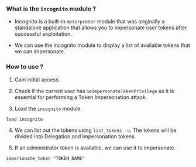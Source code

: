 
### What is the `incognito` module ?

+ Incognito is a built-in `meterpreter` module that was originally a standalone application that allows you to impersonate user tokens after successful exploitation.

+ We can use the incognito module to display a list of available tokens that we can impersonate.

### How to use ?

1. Gain initial access.

2. Check if the current user has `SeImpersonateTokenPrivilege` as it is essential for performing a Token Impersonation attack.

3. Load the `incognito` module. 
```
load incognito
```

4. We can list out the tokens using `list_tokens -u`. The tokens will be divided into Delegation and Impersonation tokens.

5. If an administrator token is available, we can use it to impersonate. 
```
impersonate_token "TOKEN_NAME"
```

